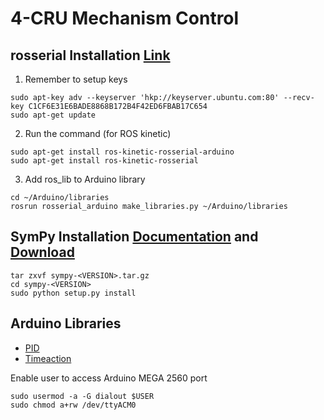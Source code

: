 # 4-CRU Mechanism Control

## rosserial Installation [Link](http://wiki.ros.org/rosserial_arduino/Tutorials/Arduino%20IDE%20Setup)
1. Remember to setup keys
```
sudo apt-key adv --keyserver 'hkp://keyserver.ubuntu.com:80' --recv-key C1CF6E31E6BADE8868B172B4F42ED6FBAB17C654
sudo apt-get update
```
2. Run the command (for ROS kinetic)
```
sudo apt-get install ros-kinetic-rosserial-arduino
sudo apt-get install ros-kinetic-rosserial
```
3. Add ros_lib to Arduino library
```
cd ~/Arduino/libraries
rosrun rosserial_arduino make_libraries.py ~/Arduino/libraries
```

## SymPy Installation [Documentation](https://docs.sympy.org/latest/index.html) and [Download](https://github.com/sympy/sympy/releases)
```
tar zxvf sympy-<VERSION>.tar.gz
cd sympy-<VERSION>
sudo python setup.py install
```

## Arduino Libraries
- [PID](https://playground.arduino.cc/Code/PIDLibrary/)
- [Timeaction](https://playground.arduino.cc/Code/TimedAction/)


Enable user to access Arduino MEGA 2560 port
```
sudo usermod -a -G dialout $USER
sudo chmod a+rw /dev/ttyACM0 
```

